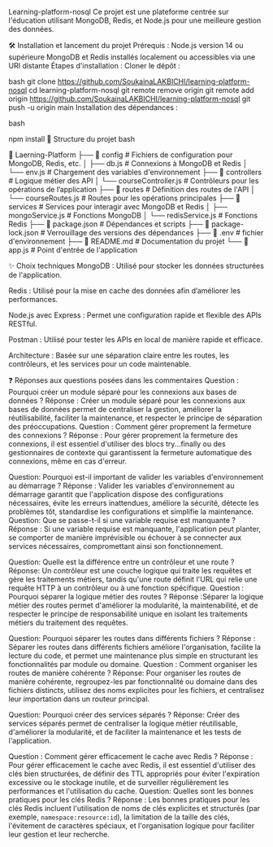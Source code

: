 Learning-platform-nosql
Ce projet est une plateforme centrée sur l'éducation utilisant MongoDB, Redis, et Node.js pour une meilleure gestion des données.

🛠️ Installation et lancement du projet
Prérequis :
Node.js version 14 ou supérieure
MongoDB et Redis installés localement ou accessibles via une URI distante
Étapes d'installation :
Cloner le dépôt :

bash
git clone https://github.com/SoukainaLAKBICHI/learning-platform-nosql
cd learning-platform-nosql
git remote remove origin
git remote add origin https://github.com/SoukainaLAKBICHI/learning-platform-nosql
git push -u origin main
Installation des dépendances :

bash

npm install
📂 Structure du projet
bash

📂 Laerning-Platform
├── 📁 config          # Fichiers de configuration pour MongoDB, Redis, etc.
│   ├── db.js          # Connexions à MongoDB et Redis
│   └── env.js         # Chargement des variables d'environnement
├── 📁 controllers     # Logique métier des API
│   └── courseController.js  # Contrôleurs pour les opérations de l’application
├── 📁 routes          # Définition des routes de l'API
│   └── courseRoutes.js       # Routes pour les opérations principales
├── 📁 services        # Services pour interagir avec MongoDB et Redis
│   ├── mongoService.js       # Fonctions MongoDB
│   └── redisService.js       # Fonctions Redis
├── 📄 package.json     # Dépendances et scripts
├── 📄 package-lock.json # Verrouillage des versions des dépendances
├── 📄 .env     # fichier d'environnement
├── 📄 README.md        # Documentation du projet
└── 📄 app.js        # Point d'entrée de l'application



✨ Choix techniques
MongoDB :
Utilisé pour stocker les données structurées de l'application.

Redis :
Utilisé pour la mise en cache des données afin d’améliorer les performances.

Node.js avec Express :
Permet une configuration rapide et flexible des APIs RESTful.

Postman :
Utilisé pour tester les APIs en local de manière rapide et efficace.

Architecture :
Basée sur une séparation claire entre les routes, les contrôleurs, et les services pour un code maintenable.

❓ Réponses aux questions posées dans les commentaires
Question : Pourquoi créer un module séparé pour les connexions aux bases de données ?
Réponse : Créer un module séparé pour les connexions aux bases de données permet de centraliser la gestion, améliorer la réutilisabilité, faciliter la maintenance, et respecter le principe de séparation des préoccupations.
Question : Comment gérer proprement la fermeture des connexions ?
Réponse : Pour gérer proprement la fermeture des connexions, il est essentiel d'utiliser des blocs try...finally ou des gestionnaires de contexte qui garantissent la fermeture automatique des connexions, même en cas d'erreur.


Question: Pourquoi est-il important de valider les variables d'environnement au démarrage ?
Réponse : Valider les variables d'environnement au démarrage garantit que l'application dispose des configurations nécessaires, évite les erreurs inattendues, améliore la sécurité, détecte les problèmes tôt, standardise les configurations et simplifie la maintenance.
Question: Que se passe-t-il si une variable requise est manquante ?
Réponse : Si une variable requise est manquante, l'application peut planter, se comporter de manière imprévisible ou échouer à se connecter aux services nécessaires, compromettant ainsi son fonctionnement.


Question: Quelle est la différence entre un contrôleur et une route ?
Réponse: Un contrôleur est une couche logique qui traite les requêtes et gère les traitements métiers, tandis qu'une route définit l'URL qui relie une requête HTTP à un contrôleur ou à une fonction spécifique.
Question : Pourquoi séparer la logique métier des routes ?
Réponse :Séparer la logique métier des routes permet d'améliorer la modularité, la maintenabilité, et de respecter le principe de responsabilité unique en isolant les traitements métiers du traitement des requêtes.


Question: Pourquoi séparer les routes dans différents fichiers ?
Réponse : Séparer les routes dans différents fichiers améliore l'organisation, facilite la lecture du code, et permet une maintenance plus simple en structurant les fonctionnalités par module ou domaine.
Question : Comment organiser les routes de manière cohérente ?
Réponse: Pour organiser les routes de manière cohérente, regroupez-les par fonctionnalité ou domaine dans des fichiers distincts, utilisez des noms explicites pour les fichiers, et centralisez leur importation dans un routeur principal.


Question: Pourquoi créer des services séparés ?
Réponse: Créer des services séparés permet de centraliser la logique métier réutilisable, d'améliorer la modularité, et de faciliter la maintenance et les tests de l'application.


Question : Comment gérer efficacement le cache avec Redis ?
Réponse : Pour gérer efficacement le cache avec Redis, il est essentiel d'utiliser des clés bien structurées, de définir des TTL appropriés pour éviter l'expiration excessive ou le stockage inutile, et de surveiller régulièrement les performances et l'utilisation du cache.
Question: Quelles sont les bonnes pratiques pour les clés Redis ?
Réponse : Les bonnes pratiques pour les clés Redis incluent l'utilisation de noms de clés explicites et structurés (par exemple, `namespace:resource:id`), la limitation de la taille des clés, l'évitement de caractères spéciaux, et l'organisation logique pour faciliter leur gestion et leur recherche.





